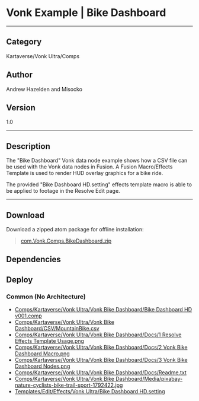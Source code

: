 # Vonk Example | Bike Dashboard
___

## Category
Kartaverse/Vonk Ultra/Comps

## Author
Andrew Hazelden and Misocko

## Version
1.0

___

## Description
<p>The "Bike Dashboard" Vonk data node example shows how a CSV file can be used with the Vonk data nodes in Fusion. A Fusion Macro/Effects Template is used to render HUD overlay graphics for a bike ride.</p>

<p>The provided "Bike Dashboard HD.setting" effects template macro is able to be applied to footage in the Resolve Edit page.</p>

___

## Download

Download a zipped atom package for offline installation:
> [com.Vonk.Comps.BikeDashboard.zip](https://gitlab.com/WeSuckLess/Reactor/-/archive/master/Reactor-master.zip?path=Atoms/com.Vonk.Comps.BikeDashboard)  

## Dependencies

## Deploy

### Common (No Architecture)

<ul>
<li><a href="https://gitlab.com/WeSuckLess/Reactor/-/blob/master/Atoms/com.Vonk.Comps.BikeDashboard/Comps/Kartaverse/Vonk Ultra/Vonk Bike Dashboard/Bike Dashboard HD v001.comp?ref_type=heads">Comps/Kartaverse/Vonk Ultra/Vonk Bike Dashboard/Bike Dashboard HD v001.comp</a></li>
<li><a href="https://gitlab.com/WeSuckLess/Reactor/-/blob/master/Atoms/com.Vonk.Comps.BikeDashboard/Comps/Kartaverse/Vonk Ultra/Vonk Bike Dashboard/CSV/MountainBike.csv?ref_type=heads">Comps/Kartaverse/Vonk Ultra/Vonk Bike Dashboard/CSV/MountainBike.csv</a></li>
<li><a href="https://gitlab.com/WeSuckLess/Reactor/-/blob/master/Atoms/com.Vonk.Comps.BikeDashboard/Comps/Kartaverse/Vonk Ultra/Vonk Bike Dashboard/Docs/1 Resolve Effects Template Usage.png?ref_type=heads">Comps/Kartaverse/Vonk Ultra/Vonk Bike Dashboard/Docs/1 Resolve Effects Template Usage.png</a></li>
<li><a href="https://gitlab.com/WeSuckLess/Reactor/-/blob/master/Atoms/com.Vonk.Comps.BikeDashboard/Comps/Kartaverse/Vonk Ultra/Vonk Bike Dashboard/Docs/2 Vonk Bike Dashboard Macro.png?ref_type=heads">Comps/Kartaverse/Vonk Ultra/Vonk Bike Dashboard/Docs/2 Vonk Bike Dashboard Macro.png</a></li>
<li><a href="https://gitlab.com/WeSuckLess/Reactor/-/blob/master/Atoms/com.Vonk.Comps.BikeDashboard/Comps/Kartaverse/Vonk Ultra/Vonk Bike Dashboard/Docs/3 Vonk Bike Dashboard Nodes.png?ref_type=heads">Comps/Kartaverse/Vonk Ultra/Vonk Bike Dashboard/Docs/3 Vonk Bike Dashboard Nodes.png</a></li>
<li><a href="https://gitlab.com/WeSuckLess/Reactor/-/blob/master/Atoms/com.Vonk.Comps.BikeDashboard/Comps/Kartaverse/Vonk Ultra/Vonk Bike Dashboard/Docs/Readme.txt?ref_type=heads">Comps/Kartaverse/Vonk Ultra/Vonk Bike Dashboard/Docs/Readme.txt</a></li>
<li><a href="https://gitlab.com/WeSuckLess/Reactor/-/blob/master/Atoms/com.Vonk.Comps.BikeDashboard/Comps/Kartaverse/Vonk Ultra/Vonk Bike Dashboard/Media/pixabay-nature-cyclists-bike-trail-sport-1792422.jpg?ref_type=heads">Comps/Kartaverse/Vonk Ultra/Vonk Bike Dashboard/Media/pixabay-nature-cyclists-bike-trail-sport-1792422.jpg</a></li>
<li><a href="https://gitlab.com/WeSuckLess/Reactor/-/blob/master/Atoms/com.Vonk.Comps.BikeDashboard/Templates/Edit/Effects/Vonk Ultra/Bike Dashboard HD.setting?ref_type=heads">Templates/Edit/Effects/Vonk Ultra/Bike Dashboard HD.setting</a></li>
</ul>
